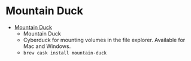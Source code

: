# Mountain Duck
- [Mountain Duck](https://mountainduck.io/)
  -   Mountain Duck 
  - Cyberduck for mounting volumes in the file explorer. Available for Mac and Windows.
  - `brew cask install mountain-duck`

